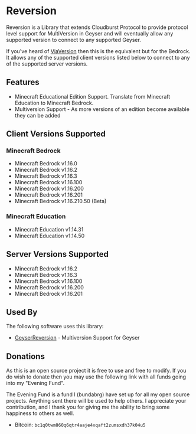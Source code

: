 # Reversion

Reversion is a Library that extends Cloudburst Protocol to provide protocol level support for MultiVersion in Geyser and will eventually
allow any supported version to connect to any supported Geyser.

If you've heard of [ViaVersion](https://github.com/ViaVersion/ViaVersion) then this is the equivalent but for the Bedrock.
It allows any of the supported client versions listed below to connect to any of the supported server versions.

## Features

* Minecraft Educational Edition Support. Translate from Minecraft Education to Minecraft Bedrock.
* Multiversion Support - As more versions of an edition become available they can be added

## Client Versions Supported

### Minecraft Bedrock
* Minecraft Bedrock v1.16.0
* Minecraft Bedrock v1.16.2
* Minecraft Bedrock v1.16.3
* Minecraft Bedrock v1.16.100
* Minecraft Bedrock v1.16.200
* Minecraft Bedrock v1.16.201
* Minecraft Bedrock v1.16.210.50 (Beta)

### Minecraft Education
* Minecraft Education v1.14.31
* Minecraft Education v1.14.50

## Server Versions Supported

* Minecraft Bedrock v1.16.2
* Minecraft Bedrock v1.16.3
* Minecraft Bedrock v1.16.100
* Minecraft Bedrock v1.16.200
* Minecraft Bedrock v1.16.201

## Used By

The following software uses this library:

* [GeyserReversion](https://github.com/bundabrg/GeyserReversion) - Multiversion Support for Geyser

## Donations

As this is an open source project it is free to use and free to modify. If you do wish to donate then you may use the
following link with all funds going into my "Evening Fund".

The Evening Fund is a fund I (bundabrg) have set up for all my open source projects. Anything sent there will be used to
help others. I appreciate your contribution, and I thank you for giving me the ability to bring some happiness to others
as well.

* Bitcoin: `bc1q0twm860q6qtr4aaje4xqaft2zumsxdh37k04u5`
